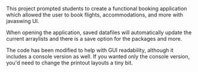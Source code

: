 This project prompted students to create a functional booking application which allowed the user to book flights, accommodations, and more with javaswing UI. 

When opening the application, saved datafiles will automatically update the current arraylists and there is a save option for the packages and more. 

The code has been modified to help with GUI readability, although it includes a console version as well. If you wanted only the console version, you'd need to change the printout layouts a tiny bit. 

